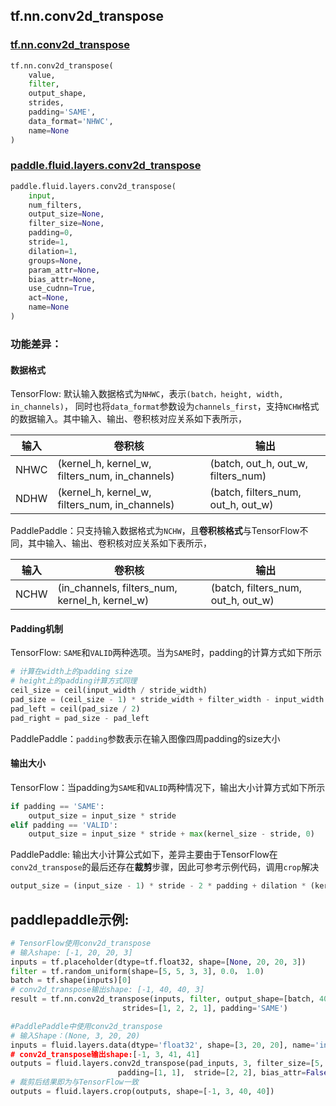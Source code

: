 
## tf.nn.conv2d_transpose

### [tf.nn.conv2d_transpose](https://www.tensorflow.org/api_docs/python/tf/nn/conv2d_transpose)
``` python
tf.nn.conv2d_transpose(
    value,
    filter,
    output_shape,
    strides,
    padding='SAME',
    data_format='NHWC',
    name=None
)
```

### [paddle.fluid.layers.conv2d_transpose](http://paddlepaddle.org/documentation/docs/zh/1.3/api_cn/layers_cn.html#paddle.fluid.layers.conv2d_transpose)
``` python
paddle.fluid.layers.conv2d_transpose(
    input, 
    num_filters, 
    output_size=None, 
    filter_size=None, 
    padding=0, 
    stride=1, 
    dilation=1, 
    groups=None, 
    param_attr=None, 
    bias_attr=None, 
    use_cudnn=True, 
    act=None, 
    name=None
)
```

### 功能差异：

#### 数据格式

TensorFlow: 默认输入数据格式为`NHWC`，表示`(batch，height, width, in_channels)`， 同时也将`data_format`参数设为`channels_first`，支持`NCHW`格式的数据输入。其中输入、输出、卷积核对应关系如下表所示，

| 输入 | 卷积核 | 输出 |
|--------------------|-------------------|------------------|
|NHWC | (kernel_h, kernel_w, filters_num, in_channels)| (batch, out_h, out_w, filters_num)|
|NDHW | (kernel_h, kernel_w, filters_num, in_channels) | (batch, filters_num, out_h, out_w)|

PaddlePaddle：只支持输入数据格式为`NCHW`，且**卷积核格式**与TensorFlow不同，其中输入、输出、卷积核对应关系如下表所示，

| 输入 | 卷积核 | 输出 |
|--------------------|-------------------|------------------|
|NCHW | (in_channels, filters_num, kernel_h, kernel_w) | (batch, filters_num, out_h, out_w)|

#### Padding机制
TensorFlow: `SAME`和`VALID`两种选项。当为`SAME`时，padding的计算方式如下所示
```python
# 计算在width上的padding size
# height上的padding计算方式同理
ceil_size = ceil(input_width / stride_width)
pad_size = (ceil_size - 1) * stride_width + filter_width - input_width
pad_left = ceil(pad_size / 2)
pad_right = pad_size - pad_left
```
PaddlePaddle：`padding`参数表示在输入图像四周padding的size大小

#### 输出大小
TensorFlow：当padding为`SAME`和`VALID`两种情况下，输出大小计算方式如下所示
```python
if padding == 'SAME':
    output_size = input_size * stride
elif padding == 'VALID':
    output_size = input_size * stride + max(kernel_size - stride, 0)
```
PaddlePaddle: 输出大小计算公式如下，差异主要由于TensorFlow在`conv2d_transpose`的最后还存在**裁剪**步骤，因此可参考示例代码，调用`crop`解决
```python
output_size = (input_size - 1) * stride - 2 * padding + dilation * (kernel - 1) + 1
```

## paddlepaddle示例:
```python
# TensorFlow使用conv2d_transpose
# 输入shape: [-1, 20, 20, 3]
inputs = tf.placeholder(dtype=tf.float32, shape=[None, 20, 20, 3])
filter = tf.random_uniform(shape=[5, 5, 3, 3], 0.0， 1.0)
batch = tf.shape(inputs)[0]
# conv2d_transpose输出shape: [-1, 40, 40, 3]
result = tf.nn.conv2d_transpose(inputs, filter, output_shape=[batch, 40, 40, 3], 
                         strides=[1, 2, 2, 1], padding='SAME')

#PaddlePaddle中使用conv2d_transpose
# 输入Shape：(None, 3, 20, 20)
inputs = fluid.layers.data(dtype='float32', shape=[3, 20, 20], name='inputs)
# conv2d_transpose输出shape:[-1, 3, 41, 41]
outputs = fluid.layers.conv2d_transpose(pad_inputs, 3, filter_size=[5, 5], 
                        padding=[1, 1],  stride=[2, 2], bias_attr=False)
# 裁剪后结果即为与TensorFlow一致
outputs = fluid.layers.crop(outputs, shape=[-1, 3, 40, 40])
